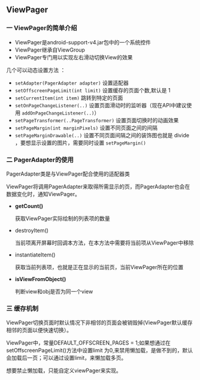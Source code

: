 ## ViewPager

### 一 ViewPager的简单介绍

- ViewPager是android-support-v4.jar包中的一个系统控件
- ViewPager继承自ViewGroup
- ViewPager专门用以实现左右滑动切换View的效果

几个可以动态设置方法 ：

- `setAdapter(PagerAdapter adapter)` 设置适配器
- `setOffscreenPageLimit(int limit)` 设置缓存的页面个数,默认是 1
- `setCurrentItem(int item)` 跳转到特定的页面
- `setOnPageChangeListener(..)` 设置页面滑动时的监听器（现在API中建议使用 `addOnPageChangeListener(..)`）
- `setPageTransformer(..PageTransformer)` 设置页面切换时的动画效果
- `setPageMargin(int marginPixels)` 设置不同页面之间的间隔
- `setPageMarginDrawable(..)` 设置不同页面间隔之间的装饰图也就是 divide ，要想显示设置的图片，需要同时设置 `setPageMargin()`

### 二 PagerAdapter的使用

PagerAdapter类是与ViewPager配合使用的适配器类 

ViewPager将调用PagerAdapter来取得所需显示的页，而PagerAdapter也会在数据变化时，通知ViewPager。 

- **getCount()**

  获取ViewPager实际绘制的列表项的数量 

- destroyItem()

  当前项离开屏幕时回调本方法，在本方法中需要将当前项从ViewPager中移除 

- instantiateItem() 

  获取当前列表项，也就是正在显示的当前页，当前ViewPager所在的位置

- **isViewFromObject()**

  判断view和obj是否为同一个view 

### 三 缓存机制

ViewPager切换页面时默认情况下非相邻的页面会被销毁掉(ViewPager默认缓存相邻的页面以便快速切换）。

ViewPager中，常量DEFAULT_OFFSCREEN_PAGES = 1;如果想通过在setOffscreenPageLimit()方法中设置limit 为0,来禁用懒加载，是做不到的，默认会加载后一页；可以通过设置limit，来懒加载多页。

想要禁止懒加载，只能自定义viewPager来实现。
